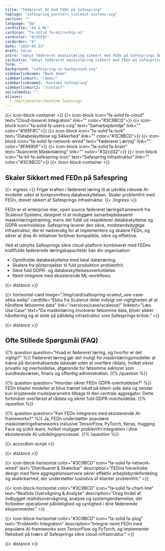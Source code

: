 ```yaml
---
title: "Fødereret AI med FEDn på Safespring"
toplogo: "safespring_partners_scaleout-systems.svg"
section: ""
language: "da"
cardtitle: "AI & ML"
cardicon: "fa-solid fa-microchip-ai"
cardcolor: "#195F8C"
cardorder: "6"
date: "2025-05-23"
draft: false
intro: "Udnyt fødereret maskinlæring sikkert med FEDn på Safesprings GDPR-kompatible cloud-infrastruktur."
cardintro: "Udnyt fødereret maskinlæring sikkert med FEDn på Safespring"
form: ""
background: "safespring-ai-background.svg"
sidebarlinkname: "Book demo"
sidebarlinkurl: "/demo/"
sidebarlinkname2: "Kontakt Safespring"
sidebarlinkurl2: "/contact"
socialmedia: ""
aliases:
  - /da/tjenester/machine-learning/
---
```


{{< icon-block-container >}}
{{< icon-block icon="fa-solid fa-cloud" text="Cloud-baseret Integration" link="" color="#3C9BCD">}}
{{< icon-block icon="fa-solid fa-users-cog" text="Samarbejdsmiljø" link="" color="#195F8C">}}
{{< icon-block icon="fa-solid fa-lock" text="Databeskyttelse og Sikkerhed" link="" color="#3C9BCD">}}
{{< icon-block icon="fa-solid fa-network-wired" text="Fødereret Læring" link="" color="#FA690F">}}
{{< icon-block icon="fa-solid fa-brain" text="Avanceret Maskinlæring" link="" color="#32cd32">}}
{{< icon-block icon="fa-kit fa-safespring-icon" text="Safespring Infrastruktur" link="" color="#3C9BCD">}}
{{< /icon-block-container >}}

## Skaler Sikkert med FEDn på Safespring

{{< ingress >}}
Frigør kraften i fødereret læring til at udvikle robuste AI-modeller uden at kompromittere databeskyttelsen. Skaler problemfrit med FEDn, drevet sikkert af Safesprings infrastruktur.
{{< /ingress >}}

FEDn er et enterprise-klar, open source fødereret læringsframework fra Scaleout Systems, designet til at muliggøre samarbejdsbaseret maskinlæringstræning, mens det fuldt ud respekterer databeskyttelse og GDPR-overholdelse. Safespring leverer den sikre, modstandsdygtige infrastruktur, der er nødvendig for at implementere og skalere FEDn, og sikrer at dine AI-initiativer forbliver kompatible, sikre og effektive.

Ved at udnytte Safesprings sikre cloud-platform kombineret med FEDns kraftfulde fødererede læringskapaciteter kan din organisation:

- Opretholde databeskyttelse med lokal datatræning.
- Skalere fra pilotprojekter til fuld produktion problemfrit.
- Sikre fuld GDPR- og databeskyttelsesoverholdelse.
- Nemt integrere med eksisterende ML-workflows.

{{< distance >}}

{{< horisontal-card
    image="/img/card/safespring-scaleut_use-case-ebba.webp"
    cardtitle="Ebba fra Scaleout deler indsigt om vigtigheden af at håndtere følsomme data"
    link="/services/case/scaleout/"
    linktext="Læs Use Case"
    text="Da maskinlæring involverer følsomme data, bliver sikker håndtering og at stole på pålidelig infrastruktur som Safesprings kritisk." >}}

{{< distance >}}

## Ofte Stillede Spørgsmål (FAQ)

{{% question question="Hvad er fødereret læring, og hvorfor er det vigtigt?" %}}
Fødereret læring gør det muligt for maskinlæringsmodeller at træne på decentraliserede datasæt uden at overføre rådata, hvilket sikrer privatliv og overholdelse, afgørende for følsomme sektorer som sundhedsvæsen, finans og offentlig administration.
{{% /question %}}

{{% question question="Hvordan sikrer FEDn GDPR-overholdelse?" %}}
FEDn tillader modeller at blive trænet lokalt på klient-side data og sender kun krypterede modelparametre tilbage til den centrale aggregator. Dette forhindrer overførsel af rådata og sikrer fuld GDPR-overholdelse.
{{% /question %}}

{{% question question="Kan FEDn integreres med eksisterende AI-frameworks?" %}}
Ja, FEDn understøtter populære maskinlæringsframeworks inklusive TensorFlow, PyTorch, Keras, Hugging Face og scikit-learn, hvilket muliggør problemfri integration i dine eksisterende AI-udviklingsprocesser.
{{% /question %}}

{{< accordion-script >}}

{{< distance >}}

{{< icon-block-horisontal color="#3C9BCD" icon="fa-solid fa-network-wired" text="Distribueret & Skalerbar" description="FEDns hierarkiske design med flere aggregationsservere sikrer effektiv arbejdsbyrdefordeling og skalerbarhed, der understøtter tusindvis af klienter problemfrit." >}}

{{< icon-block-horisontal color="#3C9BCD" icon="fa-solid fa-chart-line" text="Realtids Overvågning & Analyse" description="Drag fordel af indbygget realtidsovervågning, analyse og systemgendannelse, der forbedrer operationel pålidelighed og synlighed i dine fødererede eksperimenter." >}}

{{< icon-block-horisontal color="#3C9BCD" icon="fa-solid fa-plug" text="Problemfri Integration" description="Integrer nemt FEDn med populære AI-frameworks som TensorFlow og PyTorch, og implementer fleksibelt på tværs af Safesprings sikre cloud-infrastruktur." >}}

{{< distance >}}
